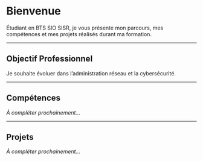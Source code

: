 # Bienvenue

Étudiant en BTS SIO SISR, je vous présente mon parcours, mes compétences et mes projets réalisés durant ma formation.

---

## Objectif Professionnel

Je souhaite évoluer dans l’administration réseau et la cybersécurité.

---

## Compétences

*À compléter prochainement…*

---

## Projets

*À compléter prochainement…*